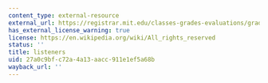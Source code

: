 ```yaml
---
content_type: external-resource
external_url: https://registrar.mit.edu/classes-grades-evaluations/grades/grading-policies/listener-status-auditing
has_external_license_warning: true
license: https://en.wikipedia.org/wiki/All_rights_reserved
status: ''
title: listeners
uid: 27a0c9bf-c72a-4a13-aacc-911e1ef5a68b
wayback_url: ''
---
```

